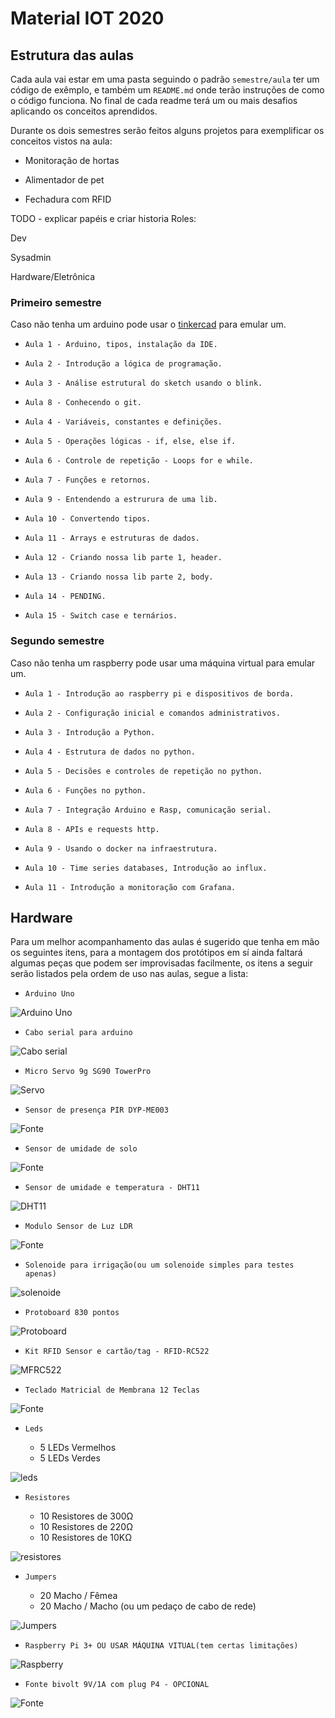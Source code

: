 # Material IOT 2020

## Estrutura das aulas
Cada aula vai estar em uma pasta seguindo o padrão `semestre/aula` ter um código de exêmplo,
e também um `README.md` onde terão instruções de como o código funciona. No final de cada readme terá
um ou mais desafios aplicando os conceitos aprendidos.

Durante os dois semestres serão feitos alguns projetos para exemplificar os conceitos vistos na aula:

* Monitoração de hortas

* Alimentador de pet

* Fechadura com RFID


TODO - explicar papéis e criar historia
Roles:

Dev

Sysadmin

Hardware/Eletrônica


### Primeiro semestre

Caso não tenha um arduino pode usar o [tinkercad](https://www.tinkercad.com) para emular um.

  * `Aula 1 - Arduino, tipos, instalação da IDE.`

  * `Aula 2 - Introdução a lógica de programação.`

  * `Aula 3 - Análise estrutural do sketch usando o blink.`

  * `Aula 8 - Conhecendo o git.`

  * `Aula 4 - Variáveis, constantes e definições.`

  * `Aula 5 - Operações lógicas - if, else, else if.`

  * `Aula 6 - Controle de repetição - Loops for e while.`

  * `Aula 7 - Funções e retornos.`

  * `Aula 9 - Entendendo a estrurura de uma lib.`

  * `Aula 10 - Convertendo tipos.`

  * `Aula 11 - Arrays e estruturas de dados.`

  * `Aula 12 - Criando nossa lib parte 1, header.`

  * `Aula 13 - Criando nossa lib parte 2, body.`

  * `Aula 14 - PENDING.`

  * `Aula 15 - Switch case e ternários.`


### Segundo semestre

Caso não tenha um raspberry pode usar uma máquina virtual para emular um.

  * `Aula 1 - Introdução ao raspberry pi e dispositivos de borda.`

  * `Aula 2 - Configuração inicial e comandos administrativos.`

  * `Aula 3 - Introdução a Python.`

  * `Aula 4 - Estrutura de dados no python.`

  * `Aula 5 - Decisões e controles de repetição no python.`

  * `Aula 6 - Funções no python.`

  * `Aula 7 - Integração Arduino e Rasp, comunicação serial.`

  * `Aula 8 - APIs e requests http.`

  * `Aula 9 - Usando o docker na infraestrutura.`

  * `Aula 10 - Time series databases, Introdução ao influx.`

  * `Aula 11 - Introdução a monitoração com Grafana.`


## Hardware

Para um melhor acompanhamento das aulas é sugerido que tenha em mão os seguintes itens, para a montagem dos protótipos em sí ainda faltará algumas peças que podem ser improvisadas facilmente, os itens a seguir serão listados pela ordem de uso nas aulas, segue a lista:

* `Arduino Uno`

![Arduino Uno](.../../img/doc/arduino.jpg)


* `Cabo serial para arduino`

![Cabo serial](.../../img/doc/serial.jpg)


* `Micro Servo 9g SG90 TowerPro`

![Servo](.../../img/doc/servo.jpg)


* `Sensor de presença PIR DYP-ME003`

![Fonte](.../../img/doc/fonte.jpg)


* `Sensor de umidade de solo`

![Fonte](.../../img/doc/fonte.jpg)


* `Sensor de umidade e temperatura - DHT11`

![DHT11](.../../img/doc/dht11.jpg)


* `Modulo Sensor de Luz LDR`

![Fonte](.../../img/doc/fonte.jpg)


* `Solenoide para irrigação(ou um solenoide simples para testes apenas)`

![solenoide](.../../img/doc/solenoide.jpg)


* `Protoboard 830 pontos`

![Protoboard](.../../img/doc/proto.jpeg)


* `Kit RFID Sensor e cartão/tag - RFID-RC522`

![MFRC522](.../../img/doc/MFRC522.jpg)


* `Teclado Matricial de Membrana 12 Teclas`

![Fonte](.../../img/doc/fonte.jpg)


* `Leds`

  - 5 LEDs Vermelhos
  - 5 LEDs Verdes

![leds](.../../img/doc/leds.jpg)


* `Resistores`

  - 10 Resistores de 300Ω
  - 10 Resistores de 220Ω
  - 10 Resistores de 10KΩ

![resistores](.../../img/doc/resistores.png)


* `Jumpers`

  - 20 Macho / Fêmea
  - 20 Macho / Macho (ou um pedaço de cabo de rede)

![Jumpers](.../../img/doc/jumpers.png)


* `Raspberry Pi 3+ OU USAR MÁQUINA VITUAL(tem certas limitações)`

![Raspberry](.../../img/doc/raspberry.jpg)


* `Fonte bivolt 9V/1A com plug P4 - OPCIONAL`

![Fonte](.../../img/doc/fonte.jpg)

